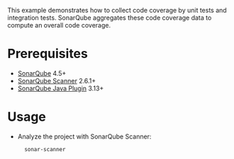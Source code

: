 This example demonstrates how to collect code coverage by unit tests and integration tests.
SonarQube aggregates these code coverage data to compute an overall code coverage.

Prerequisites
=============
* [SonarQube](http://www.sonarqube.org/downloads/) 4.5+
* [SonarQube Scanner](http://docs.sonarqube.org/display/SCAN/Analyzing+with+SonarQube+Scanner) 2.6.1+
* [SonarQube Java Plugin](http://docs.sonarqube.org/display/PLUG/Java+Plugin) 3.13+

Usage
=====
* Analyze the project with SonarQube Scanner:

        sonar-scanner
